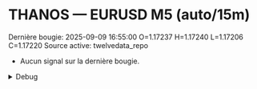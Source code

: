 # THANOS — EURUSD M5 (auto/15m)
Dernière bougie: 2025-09-09 16:55:00  O=1.17237  H=1.17240  L=1.17206  C=1.17220
Source active: twelvedata_repo

- Aucun signal sur la dernière bougie.

<details><summary>Debug</summary>

- TD_API_KEY manquant.

</details>
